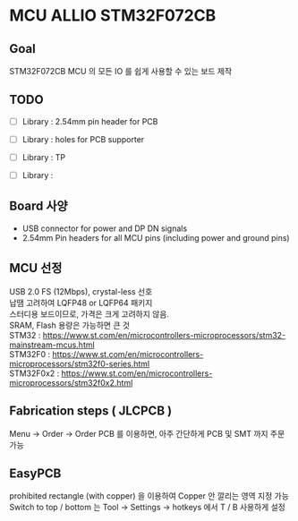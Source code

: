 # MCU ALLIO STM32F072CB

## Goal
STM32F072CB MCU 의 모든 IO 를 쉽게 사용할 수 있는 보드 제작 

## TODO
- [ ] Library : 2.54mm pin header for PCB 
- [ ] Library : holes for PCB supporter
- [ ] Library : TP
- [ ] Library : 



## Board 사양
- USB connector for power and DP DN signals
- 2.54mm Pin headers for all MCU pins (including power and ground pins)


## MCU 선정
USB 2.0 FS (12Mbps), crystal-less 선호   
납땜 고려하여 LQFP48 or LQFP64 패키지   
스터디용 보드이므로, 가격은 크게 고려하지 않음.   
SRAM, Flash 용량은 가능하면 큰 것   
STM32 : https://www.st.com/en/microcontrollers-microprocessors/stm32-mainstream-mcus.html   
STM32F0 : https://www.st.com/en/microcontrollers-microprocessors/stm32f0-series.html   
STM32F0x2 : https://www.st.com/en/microcontrollers-microprocessors/stm32f0x2.html   

## Fabrication steps ( JLCPCB )
Menu -> Order -> Order PCB 를 이용하면, 아주 간단하게 PCB 및 SMT 까지 주문 가능

## EasyPCB
prohibited rectangle (with copper) 을 이용하여 Copper 안 깔리는 영역 지정 가능   
Switch to top / bottom 는 Tool -> Settings -> hotkeys 에서 T / B 사용하게 설정

